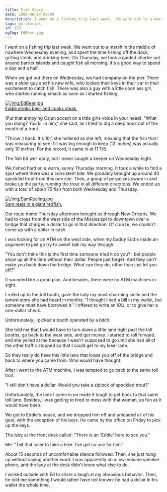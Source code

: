 ```yaml
---
title: Fish Story
date: 2005-06-14 09:04
description: I went on a fishing trip last week.  We went out to a marsh in the middle of nowhere Wednesday evening, and spent the time fishing off the dock, grilling steak, and drinking beer.  On Thursday, we took a guided charter out around barrier islands and caught fish all morning.  It's a good way to spend a day and a half.
tags: my-stories
id: 123
ogImg: EdBeer.jpg
---
```

I went on a fishing trip last week.  We went out to a marsh in the middle of nowhere Wednesday evening, and spent the time fishing off the dock, grilling steak, and drinking beer.  On Thursday, we took a guided charter out around barrier islands and caught fish all morning.  It's a good way to spend a day and a half.

When we got out there on Wednesday, we had company on the pier.  There was a older guy and his new wife, who locked their keys in their car in their excitement to catch fish.  There was also a guy with a little coon ass girl, who started running smack as soon as I started fishing.

<a class="lightview alignright" href="/img/EdBeer.jpg" data-lightview-caption="Eddie drinks beer and cooks steak." data-lightview-group="group1" style="width:350px;"><img src="/img/EdBeer.jpg" alt="/img/EdBeer.jpg"><br><span class="caption">Eddie drinks beer and cooks steak.</span></a>

(Put that annoying Cajun accent on a little girls voice in your head):  "What you doing?  You killin him," she said, as I tried to dig a deep hook out of the mouth of a trout.

"Throw it back.  It's 10," she hollered as she left, meaning that the fish that I was measuring to see if it was big enough to keep (12 inches) was actually only 10 inches.  For the record, it came in at 11 7/8.

The fish bit well early, but I never caught a keeper on Wednesday night.

We fished hard on a warm, sunny Thursday morning.  It took a while to find a spot where there was a consistent bite.  We probably brought up around 40 speckled trout from this one site.  Then, a group of porpoises swam in and broke up the party, running the trout in all different directions.  We ended up with a total of about 75 fish from both Wednesday and Thursday.

<a class="lightview alignright" href="/img/SamReeling.jpg" data-lightview-caption="Sam reels in a giant redfish." data-lightview-group="group1" style="width:350px;"><img src="/img/SamReeling.jpg" alt="/img/SamReeling.jpg"><br><span class="caption">Sam reels in a giant redfish.</span></a>

Our route home Thursday afternoon brought us through New Orleans.  We had to cross from the west side of the Mississippi to downtown over a bridge that charges a dollar to go in that direction.  Of course, we couldn't come up with a dollar in cash.

I was looking for an ATM on the west side, when my buddy Eddie made an argument to just go try to sweet talk my way through.

"You don't think this is the first time someone tried it do you?  I bet people show up all the time without their dollar.  People just forget.  And they can't make you back down the bridge.  What can they do, other than just let you off?"

It sounded like a good plan.  And besides, there were no ATM machines in sight.

I rolled up to the toll booth, gave the lady my most charming smile and the lamest story she had heard in months:  "I thought I had a bill in my wallet, but someone must have borrowed it."  I offered to write an IOU, or to give her a one-dollar check.

Unfortunately, I picked a booth operated by a bitch.

She told me that I would have to turn down a little lane right past the toll booths, go back to the west side, and get money.  I started to roll forward, and she yelled at me because I wasn't supposed to go until she had all of the other traffic stopped so that I could get to my loser lane.

So they really do have this little lane that loops you off of the bridge and back to where you came from.  Who would have thought.

After I went to the ATM machine, I was tempted to go back to the same toll troll.  

"I still don't have a dollar.  Would you take a ziplock of speckled trout?"

Unfortunately, the lane I came in on made it tough to get back to that same toll lane.  Besides, I was getting to tired to mess with that woman, as fun as it would have been.

We got to Eddie's house, and we dropped him off and unloaded all of his gear, with the exception of his keys.  He came by the office on Friday to pick up the keys.

The lady at the front desk called:  "There is an 'Eddie' here to see you."

Me:  "Tell that loser to take a hike.  I've got no use for him."

About 15 seconds of uncomfortable silence followed.  Then, she just hung up without saying another word.  I was apparently on a low-volume speaker phone, and the lady at the desk didn't know what else to do.

I walked outside with Ed to share a laugh at my obnoxious behavior.  Then, he told me something I would rather have not known:  he had a dollar in his wallet the whole time.



